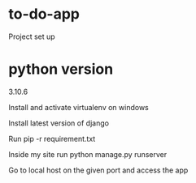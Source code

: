 # to-do-app

Project set up

# python version 
3.10.6

Install and activate virtualenv on windows

Install latest version of django

Run pip -r requirement.txt

Inside my site run python manage.py runserver

Go to local host on the given port and access the app

